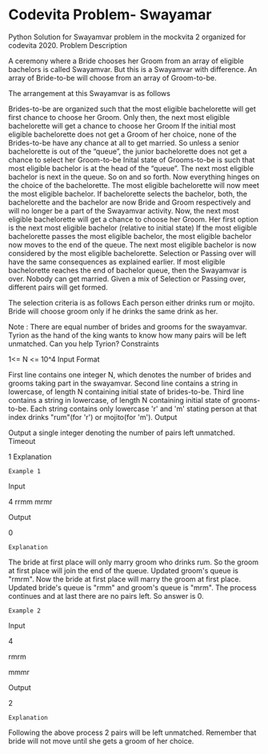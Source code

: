 # Codevita Problem- Swayamar

Python Solution for Swayamvar problem in the mockvita 2 organized for codevita 2020.
Problem Description

A ceremony where a Bride chooses her Groom from an array of eligible bachelors is called Swayamvar. But this is a Swayamvar with difference. An array of Bride-to-be will choose from an array of Groom-to-be.

The arrangement at this Swayamvar is as follows

Brides-to-be are organized such that the most eligible bachelorette will get first chance to choose her Groom. Only then, the next most eligible bachelorette will get a chance to choose her Groom If the initial most eligible bachelorette does not get a Groom of her choice, none of the Brides-to-be have any chance at all to get married. So unless a senior bachelorette is out of the “queue”, the junior bachelorette does not get a chance to select her Groom-to-be Inital state of Grooms-to-be is such that most eligible bachelor is at the head of the “queue”. The next most eligible bachelor is next in the queue. So on and so forth. Now everything hinges on the choice of the bachelorette. The most eligible bachelorette will now meet the most eligible bachelor. If bachelorette selects the bachelor, both, the bachelorette and the bachelor are now Bride and Groom respectively and will no longer be a part of the Swayamvar activity. Now, the next most eligible bachelorette will get a chance to choose her Groom. Her first option is the next most eligible bachelor (relative to initial state) If the most eligible bachelorette passes the most eligible bachelor, the most eligible bachelor now moves to the end of the queue. The next most eligible bachelor is now considered by the most eligible bachelorette. Selection or Passing over will have the same consequences as explained earlier. If most eligible bachelorette reaches the end of bachelor queue, then the Swayamvar is over. Nobody can get married. Given a mix of Selection or Passing over, different pairs will get formed.

The selection criteria is as follows Each person either drinks rum or mojito. Bride will choose groom only if he drinks the same drink as her.

Note : There are equal number of brides and grooms for the swayamvar. Tyrion as the hand of the king wants to know how many pairs will be left unmatched. Can you help Tyrion?
Constraints

1<= N <= 10^4
Input Format

First line contains one integer N, which denotes the number of brides and grooms taking part in the swayamvar. Second line contains a string in lowercase, of length N containing initial state of brides-to-be. Third line contains a string in lowercase, of length N containing initial state of grooms-to-be. Each string contains only lowercase 'r' and 'm' stating person at that index drinks "rum"(for 'r') or mojito(for 'm').
Output

Output a single integer denoting the number of pairs left unmatched.
Timeout

1
Explanation

    Example 1

Input

4 rrmm mrmr

Output

0

    Explanation

The bride at first place will only marry groom who drinks rum. So the groom at first place will join the end of the queue. Updated groom's queue is "rmrm". Now the bride at first place will marry the groom at first place. Updated bride's queue is "rmm" and groom's queue is "mrm". The process continues and at last there are no pairs left. So answer is 0.

    Example 2

Input

4

rmrm

mmmr

Output

2

    Explanation

Following the above process 2 pairs will be left unmatched. Remember that bride will not move until she gets a groom of her choice.
